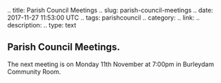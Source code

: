 .. title: Parish Council Meetings
.. slug: parish-council-meetings
.. date: 2017-11-27 11:53:00 UTC
.. tags: parishcouncil
.. category:
.. link:
.. description:
.. type: text


## Parish Council Meetings.
The next meeting is on Monday 11th November at 7:00pm in Burleydam Community Room.
